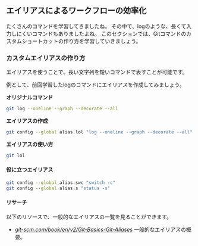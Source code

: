 ## エイリアスによるワークフローの効率化

たくさんのコマンドを学習してきましたね。 その中で、logのような、長くて入力しにくいコマンドもありましたよね。 このセクションでは、Gitコマンドのカスタムショートカットの作り方を学習していきましょう。

### カスタムエイリアスの作り方

エイリアスを使うことで、長い文字列を短いコマンドで表すことが可能です。

例として、前回学習したlogのコマンドにエイリアスを作成してみましょう。

**オリジナルコマンド**

```sh
git log --oneline --graph --decorate --all
```

**エイリアスの作成**

```sh
git config --global alias.lol "log --oneline --graph --decorate --all"
```

**エイリアスの使い方**

```sh
git lol
```

#### 役に立つエイリアス

```sh
git config --global alias.swc "switch -c"
git config --global alias.s "status -s"
```

#### リサーチ

以下のリソースで、一般的なエイリアスの一覧を見ることができます。

- *[git-scm.com/book/en/v2/Git-Basics-Git-Aliases](https://git-scm.com/book/en/v2/Git-Basics-Git-Aliases)* 一般的なエイリアスの概要。
